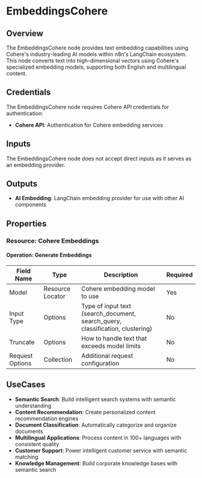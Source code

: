 # EmbeddingsCohere

## Overview

The EmbeddingsCohere node provides text embedding capabilities using Cohere's industry-leading AI models within n8n's LangChain ecosystem. This node converts text into high-dimensional vectors using Cohere's specialized embedding models, supporting both English and multilingual content.

## Credentials

The EmbeddingsCohere node requires Cohere API credentials for authentication:

- **Cohere API**: Authentication for Cohere embedding services

## Inputs

The EmbeddingsCohere node does not accept direct inputs as it serves as an embedding provider.

## Outputs

- **AI Embedding**: LangChain embedding provider for use with other AI components

## Properties

### Resource: Cohere Embeddings

#### Operation: Generate Embeddings

| Field Name | Type | Description | Required |
|---|---|---|---|
| Model | Resource Locator | Cohere embedding model to use | Yes |
| Input Type | Options | Type of input text (search_document, search_query, classification, clustering) | No |
| Truncate | Options | How to handle text that exceeds model limits | No |
| Request Options | Collection | Additional request configuration | No |

## UseCases

- **Semantic Search**: Build intelligent search systems with semantic understanding
- **Content Recommendation**: Create personalized content recommendation engines
- **Document Classification**: Automatically categorize and organize documents
- **Multilingual Applications**: Process content in 100+ languages with consistent quality
- **Customer Support**: Power intelligent customer service with semantic matching
- **Knowledge Management**: Build corporate knowledge bases with semantic search 